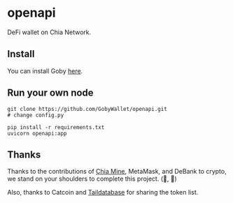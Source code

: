 # openapi

DeFi wallet on Chia Network.

## Install

You can install Goby [here](https://chrome.google.com/webstore/detail/goby/jnkelfanjkeadonecabehalmbgpfodjm).

## Run your own node

```
git clone https://github.com/GobyWallet/openapi.git
# change config.py

pip install -r requirements.txt
uvicorn openapi:app
```

## Thanks

Thanks to the contributions of [Chia Mine](https://github.com/Chia-Mine/clvm-js), MetaMask, and DeBank to crypto, we stand on your shoulders to complete this project. (🌱, 🌱)

Also, thanks to Catcoin and [Taildatabase](https://www.taildatabase.com/) for sharing the token list.

